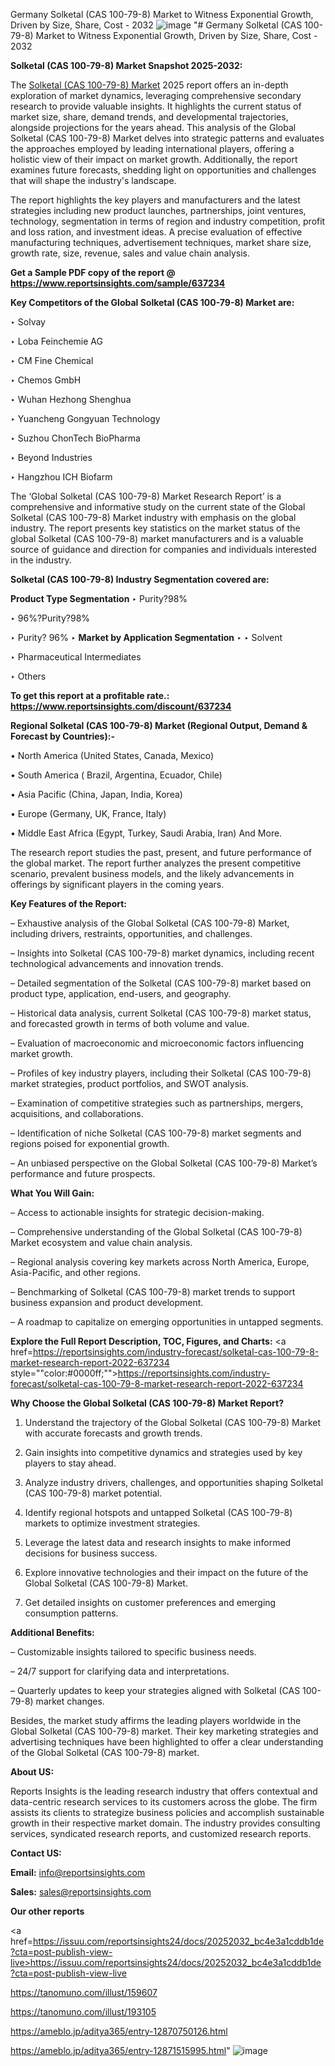 Germany Solketal (CAS 100-79-8) Market to Witness Exponential Growth, Driven by Size, Share, Cost - 2032
![image](https://github.com/user-attachments/assets/88021288-8734-4760-b4e1-6752b2e41a84)
"# Germany Solketal (CAS 100-79-8) Market to Witness Exponential Growth, Driven by Size, Share, Cost - 2032

<strong>Solketal (CAS 100-79-8) Market Snapshot 2025-2032:</strong>

The <a href=https://www.reportsinsights.com/sample/637234>Solketal (CAS 100-79-8) Market</a> 2025 report offers an in-depth exploration of market dynamics, leveraging comprehensive secondary research to provide valuable insights. It highlights the current status of market size, share, demand trends, and developmental trajectories, alongside projections for the years ahead. This analysis of the Global Solketal (CAS 100-79-8) Market delves into strategic patterns and evaluates the approaches employed by leading international players, offering a holistic view of their impact on market growth. Additionally, the report examines future forecasts, shedding light on opportunities and challenges that will shape the industry's landscape.

The report highlights the key players and manufacturers and the latest strategies including new product launches, partnerships, joint ventures, technology, segmentation in terms of region and industry competition, profit and loss ration, and investment ideas. A precise evaluation of effective manufacturing techniques, advertisement techniques, market share size, growth rate, size, revenue, sales and value chain analysis.

<strong>Get a Sample PDF copy of the report @ <a href=https://www.reportsinsights.com/sample/637234 style=color:#0000ff;>https://www.reportsinsights.com/sample/637234</a></strong>

<strong>Key Competitors of the Global Solketal (CAS 100-79-8) Market are:</strong>

‣ Solvay

‣ Loba Feinchemie AG

‣ CM Fine Chemical

‣ Chemos GmbH

‣ Wuhan Hezhong Shenghua

‣ Yuancheng Gongyuan Technology

‣ Suzhou ChonTech BioPharma

‣ Beyond Industries

‣ Hangzhou ICH Biofarm

The ‘Global Solketal (CAS 100-79-8) Market Research Report’ is a comprehensive and informative study on the current state of the Global Solketal (CAS 100-79-8) Market industry with emphasis on the global industry. The report presents key statistics on the market status of the global Solketal (CAS 100-79-8) market manufacturers and is a valuable source of guidance and direction for companies and individuals interested in the industry.

<strong>Solketal (CAS 100-79-8) Industry Segmentation covered are:</strong>

<strong>Product Type Segmentation</strong>
‣
Purity?98%

‣ 96%?Purity?98%

‣ Purity? 96%
‣ 
<strong>Market by Application Segmentation</strong>
‣
‣  Solvent

‣ Pharmaceutical Intermediates

‣ Others

<strong>To get this report at a profitable rate.: <a href=https://www.reportsinsights.com/discount/637234 style=color:#0000ff;>https://www.reportsinsights.com/discount/637234</a></strong>

<strong>Regional Solketal (CAS 100-79-8) Market (Regional Output, Demand &amp; Forecast by Countries):-</strong>

• North America (United States, Canada, Mexico)

• South America ( Brazil, Argentina, Ecuador, Chile)

• Asia Pacific (China, Japan, India, Korea)

• Europe (Germany, UK, France, Italy)

• Middle East Africa (Egypt, Turkey, Saudi Arabia, Iran) And More.

The research report studies the past, present, and future performance of the global market. The report further analyzes the present competitive scenario, prevalent business models, and the likely advancements in offerings by significant players in the coming years.

<strong>Key Features of the Report:</strong>

– Exhaustive analysis of the Global Solketal (CAS 100-79-8) Market, including drivers, restraints, opportunities, and challenges.

– Insights into Solketal (CAS 100-79-8) market dynamics, including recent technological advancements and innovation trends.

– Detailed segmentation of the Solketal (CAS 100-79-8) market based on product type, application, end-users, and geography.

– Historical data analysis, current Solketal (CAS 100-79-8) market status, and forecasted growth in terms of both volume and value.

– Evaluation of macroeconomic and microeconomic factors influencing market growth.

– Profiles of key industry players, including their Solketal (CAS 100-79-8) market strategies, product portfolios, and SWOT analysis.

– Examination of competitive strategies such as partnerships, mergers, acquisitions, and collaborations.

– Identification of niche Solketal (CAS 100-79-8) market segments and regions poised for exponential growth.

– An unbiased perspective on the Global Solketal (CAS 100-79-8) Market’s performance and future prospects.

<strong>What You Will Gain:</strong>

– Access to actionable insights for strategic decision-making.

– Comprehensive understanding of the Global Solketal (CAS 100-79-8) Market ecosystem and value chain analysis.

– Regional analysis covering key markets across North America, Europe, Asia-Pacific, and other regions.

– Benchmarking of Solketal (CAS 100-79-8) market trends to support business expansion and product development.

– A roadmap to capitalize on emerging opportunities in untapped segments.

<strong>Explore the Full Report Description, TOC, Figures, and Charts:</strong>
<a href=https://reportsinsights.com/industry-forecast/solketal-cas-100-79-8-market-research-report-2022-637234 style=""color:#0000ff;"">https://reportsinsights.com/industry-forecast/solketal-cas-100-79-8-market-research-report-2022-637234</a>

<strong>Why Choose the Global Solketal (CAS 100-79-8) Market Report?</strong>

1. Understand the trajectory of the Global Solketal (CAS 100-79-8) Market with accurate forecasts and growth trends.

2. Gain insights into competitive dynamics and strategies used by key players to stay ahead.

3. Analyze industry drivers, challenges, and opportunities shaping Solketal (CAS 100-79-8) market potential.

4. Identify regional hotspots and untapped Solketal (CAS 100-79-8) markets to optimize investment strategies.

5. Leverage the latest data and research insights to make informed decisions for business success.

6. Explore innovative technologies and their impact on the future of the Global Solketal (CAS 100-79-8) Market.

7. Get detailed insights on customer preferences and emerging consumption patterns.

<strong>Additional Benefits:</strong>

– Customizable insights tailored to specific business needs.

– 24/7 support for clarifying data and interpretations.

– Quarterly updates to keep your strategies aligned with Solketal (CAS 100-79-8) market changes.

Besides, the market study affirms the leading players worldwide in the Global Solketal (CAS 100-79-8) market. Their key marketing strategies and advertising techniques have been highlighted to offer a clear understanding of the Global Solketal (CAS 100-79-8) market.

<strong><strong>About US</strong>:</strong>

Reports Insights is the leading research industry that offers contextual and data-centric research services to its customers across the globe. The firm assists its clients to strategize business policies and accomplish sustainable growth in their respective market domain. The industry provides consulting services, syndicated research reports, and customized research reports.

<strong>Contact US:</strong>

<p class=><b>Email:</b> <a href=mailto:info@reportsinsights.com>info@reportsinsights.com</a></p>
<p class=><b>Sales:</b> <a href=mailto:sales@reportsinsights.com>sales@reportsinsights.com</a></p>

<strong>Our other reports</strong>

<a href=https://issuu.com/reportsinsights24/docs/20252032_bc4e3a1cddb1de?cta=post-publish-view-live>https://issuu.com/reportsinsights24/docs/20252032_bc4e3a1cddb1de?cta=post-publish-view-live</a>

<a href=https://tanomuno.com/illust/159607>https://tanomuno.com/illust/159607</a>

<a href=https://tanomuno.com/illust/193105>https://tanomuno.com/illust/193105</a>

<a href=https://ameblo.jp/aditya365/entry-12870750126.html>https://ameblo.jp/aditya365/entry-12870750126.html</a>

<a href=https://ameblo.jp/aditya365/entry-12871515995.html>https://ameblo.jp/aditya365/entry-12871515995.html</a>"
![image](https://github.com/user-attachments/assets/09310fa7-2b60-43f1-a2fc-6278e4846cd8)
